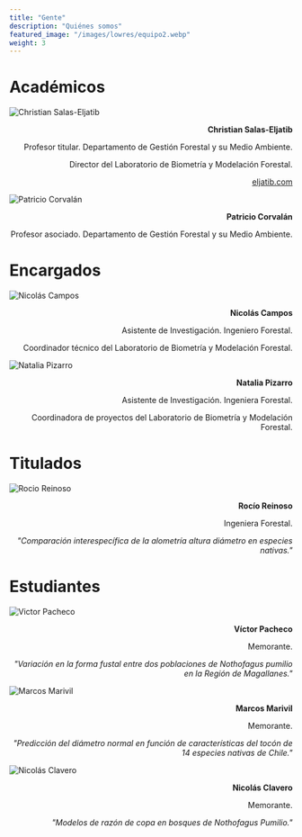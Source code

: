 ```yaml
---
title: "Gente"
description: "Quiénes somos"
featured_image: "/images/lowres/equipo2.webp"
weight: 3
---
```


<!-- **Statement acá:** Vestibulum convallis, lorem a tempus semper, dui dui euismod elit, vitae placerat urna tortor vitae lacus. -->

# Académicos

<div class="equipo">

 ![Christian Salas-Eljatib](./img/lowres/cse2.webp)

<div style="text-align: right;">

**Christian Salas-Eljatib**

Profesor titular. Departamento de Gestión Forestal y su Medio Ambiente.

Director del Laboratorio de Biometría y Modelación Forestal.

[eljatib.com](https://eljatib.com)

<!-- Director del Laboratorio de Biometría y Modelación Forestal. -->

</div>

![Patricio Corvalán](./img/lowres/pcorvalan.webp)

<div style="text-align: right;">

**Patricio Corvalán**

Profesor asociado. Departamento de Gestión Forestal y su Medio Ambiente.

<!-- Director del Laboratorio de Biometría y Modelación Forestal. -->

</div>

</div>

# Encargados

<div class="equipo">

![Nicolás Campos](./img/lowres/nicolas_campos.webp)

<div style="text-align: right;">

**Nicolás Campos**

Asistente de Investigación. 
Ingeniero Forestal.

Coordinador técnico del Laboratorio de Biometría y Modelación Forestal.

</div>

![Natalia Pizarro](./img/lowres/natalia2.webp)

<div style="text-align: right;">

**Natalia Pizarro**

Asistente de Investigación.
Ingeniera Forestal.

Coordinadora de proyectos del Laboratorio de Biometría y Modelación Forestal.

</div>

</div>


# Titulados


<div class="equipo">

![Rocio Reinoso](./img/lowres/rocio.webp)

<div style="text-align: right;">

**Rocío Reinoso**

Ingeniera Forestal.

<i>"Comparación interespecífica de la alometría altura diámetro en especies nativas."</i>

</div>
</div>

# Estudiantes

<div class="equipo">

![Victor Pacheco](./img/lowres/victor.webp)

<div style="text-align: right;">

**Víctor Pacheco**

Memorante.

<i>"Variación en la forma fustal entre dos poblaciones de _Nothofagus pumilio_ en la Región de Magallanes."</i>

</div>

![Marcos Marivil](./img/lowres/marcos.webp)

<div style="text-align: right;">

**Marcos Marivil**

Memorante.

<i>"Predicción del diámetro normal en función de características del tocón de 14 especies nativas de Chile."</i>

</div>

![Nicolás Clavero](./img/lowres/nico_clavero.webp)

<div style="text-align: right;">

**Nicolás Clavero**

Memorante.

<i>"Modelos de razón de copa en bosques de Nothofagus Pumilio."</i>

</div>

</div>
